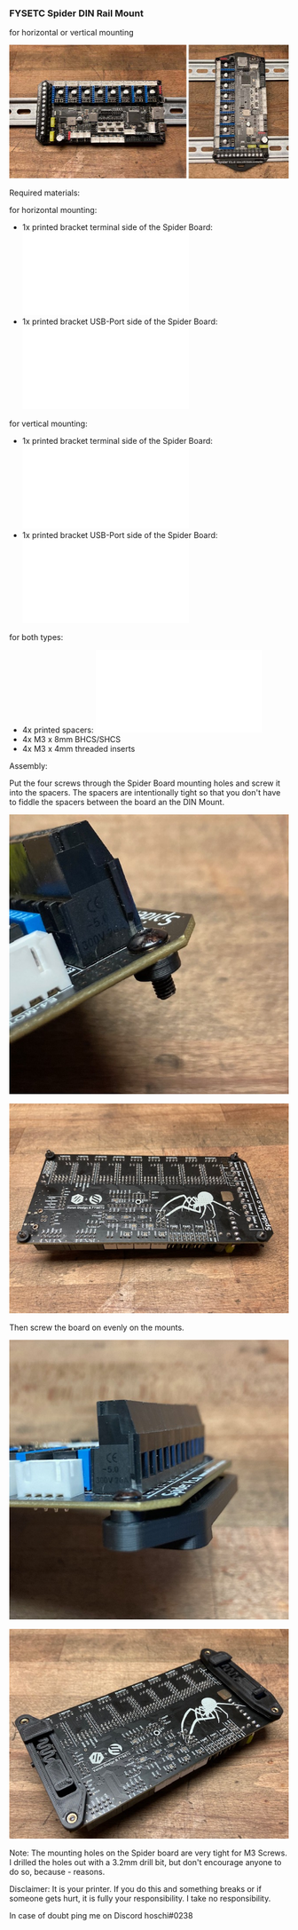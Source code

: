 ### FYSETC Spider DIN Rail Mount

for horizontal or vertical mounting

![FYSETC_Spider_DIN_Mount](./IMG/main.jpg)

Required materials:

for horizontal mounting:

- 1x printed bracket terminal side of the Spider Board: ![spider_bracket_horizontal_terminal.stl](./STL/spider_bracket_horizontal_terminal.stl)
- 1x printed bracket USB-Port side of the Spider Board: ![spider_bracket_horizontal_usb.stl](./STL/spider_bracket_horizontal_usb.stl)

for vertical mounting:

- 1x printed bracket terminal side of the Spider Board: ![spider_bracket_vertical_terminal.stl](./STL/spider_bracket_vertical_terminal.stl)
- 1x printed bracket USB-Port side of the Spider Board: ![spider_bracket_vertical_usb.stl](./STL/spider_bracket_vertical_usb.stl)

for both types:

- 4x printed spacers: ![spider_spacer_x4.stl](./STL/spider_spacer_x4.stl)
- 4x M3 x 8mm BHCS/SHCS 
- 4x M3 x 4mm threaded inserts

Assembly:

Put the four screws through the Spider Board mounting holes and screw it into the spacers. The spacers are intentionally tight so that you don't have to fiddle the spacers between the board an the DIN Mount.

![FYSETC_Spider_DIN_Mount](./IMG/spacer.jpg)

![FYSETC_Spider_DIN_Mount](./IMG/spacers.jpg)

Then screw the board on evenly on the mounts.

![FYSETC_Spider_DIN_Mount](./IMG/bracket.jpg)

![FYSETC_Spider_DIN_Mount](./IMG/horizontal.jpg)

Note: The mounting holes on the Spider board are very tight for M3 Screws. I drilled the holes out with a 3.2mm drill bit, but don't encourage anyone to do so, because - reasons.

Disclaimer: It is your printer. If you do this and something breaks or if someone gets hurt, it is fully your responsibility. I take no responsibility.

In case of doubt ping me on Discord hoschi#0238
